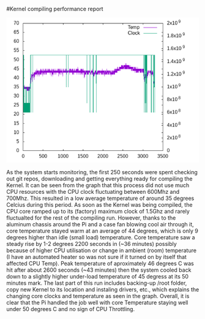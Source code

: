 #Kernel compiling performance report

![alt text](graph.png)

As the system starts monitoring, the first 250 seconds were spent checking out git repos, downloading and getting everything ready for compiling the Kernel. It can be seen from the graph that this process did not use much CPU resources with the CPU clock fluctuating between 600Mhz and 700Mhz. This resulted in a low average temperature of around 35 degrees Celcius during this period. As soon as the Kernel was being compiled, the CPU core ramped up to its (factory) maximum clock of 1.5Ghz and rarely fluctualted for the rest of the compiling run. However, thanks to the aluminum chassis around the Pi and a case fan blowing cool air through it, core temperature stayed warm at an average of 44 degrees, which is only 9 degrees higher than idle (small load) temperature. Core temperature saw a steady rise by 1-2 degrees 2200 seconds in (~36 minutes) possibly because of higher CPU utilisation or change in ambient (room) temperature (I have an automated heater so was not sure if it turned on by itself that affected CPU Temp). Peak temperature of aproximately 46 degrees C was hit after about 2600 seconds (~43 minutes) then the system cooled back down to a slightly higher under-load temperature of 45 degress at its 50 minutes mark. The last part of this run includes backing-up /root folder, copy new Kernel to its location and instaling drivers, etc., which explains the changing core clocks and temperature as seen in the graph. Overall, it is clear that the Pi handled the job well with core Temperature staying well under 50 degrees C and no sign of CPU Throttling. 
